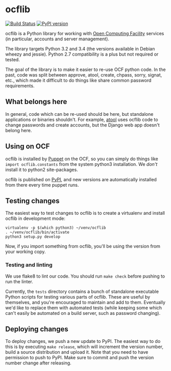 ocflib
======
[![Build Status](https://travis-ci.org/ocf/ocflib.svg)](https://travis-ci.org/ocf/ocflib)
[![PyPI version](https://badge.fury.io/py/ocflib.svg)](https://pypi.python.org/pypi/ocflib)

ocflib is a Python library for working with [Open Computing Facility][ocf]
services (in particular, accounts and server management).

The library targets Python 3.2 and 3.4 (the versions available in Debian wheezy
and jessie). Python 2.7 compatibility is a plus but not required or tested.

The goal of the library is to make it easier to re-use OCF python code. In the
past, code was split between approve, atool, create, chpass, sorry, signat,
etc., which made it difficult to do things like share common password
requirements.

## What belongs here

In general, code which can be re-used should be here, but standalone
applications or binaries shouldn't. For example, [atool][atool] uses ocflib
code to change passwords and create accounts, but the Django web app doesn't
belong here.

## Using on OCF

ocflib is installed by [Puppet][puppet] on the OCF, so you can simply do things
like `import ocflib.constants` from the system python3 installation. We *don't*
install it to python2 site-packages.

ocflib is published on [PyPI][pypi], and new versions are automatically
installed from there every time puppet runs.

## Testing changes

The easiest way to test changes to ocflib is to create a virtualenv and install
ocflib in development mode:

    virtualenv -p $(which python3) ~/venv/ocflib
    . ~/venv/ocflib/bin/activate
    python3 setup.py develop

Now, if you import something from ocflib, you'll be using the version from your
working copy.

### Testing and linting

We use flake8 to lint our code. You should run `make check` before pushing to
run the linter.

Currently, the `tests` directory contains a bunch of standalone executable
Python scripts for testing various parts of ocflib. These are useful by
themselves, and you're encouraged to maintain and add to them. Eventually we'd
like to replace them with automated tests (while keeping some which can't
easily be automated on a build server, such as password changing).

## Deploying changes

To deploy changes, we push a new update to PyPI. The easiest way to do this is
by executing `make release`, which will increment the version number, build a
source distribution and upload it. Note that you need to have permission to
push to PyPI. Make sure to commit and push the version number change after
releasing.

[ocf]: https://www.ocf.berkeley.edu/
[atool]: https://github.com/ocf/atool/
[puppet]: https://github.com/ocf/puppet/
[pypi]: https://pypi.python.org/pypi/ocflib

